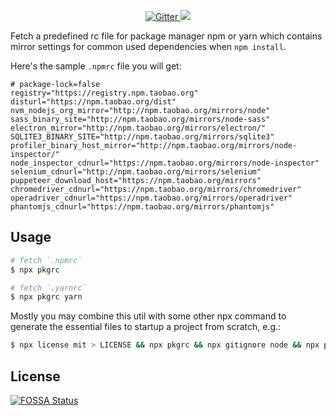 <p align="center">
  <a href="https://badge.fury.io/js/pkgrc">
    <img src="https://badge.fury.io/js/pkgrc.svg"
         alt="Gitter">
  </a>
  <a href="https://saythanks.io/to/wayou">
      <img src="https://img.shields.io/badge/SayThanks.io-%E2%98%BC-1EAEDB.svg">
  </a>

</p>

Fetch a predefined rc file for package manager npm or yarn which contains mirror settings for common used dependencies when `npm install`.

Here's the sample `.npmrc` file you will get:

```
# package-lock=false
registry="https://registry.npm.taobao.org"
disturl="https://npm.taobao.org/dist"
nvm_nodejs_org_mirror="http://npm.taobao.org/mirrors/node"
sass_binary_site="http://npm.taobao.org/mirrors/node-sass"
electron_mirror="http://npm.taobao.org/mirrors/electron/"
SQLITE3_BINARY_SITE="http://npm.taobao.org/mirrors/sqlite3"
profiler_binary_host_mirror="http://npm.taobao.org/mirrors/node-inspector/"
node_inspector_cdnurl="https://npm.taobao.org/mirrors/node-inspector"
selenium_cdnurl="http://npm.taobao.org/mirrors/selenium"
puppeteer_download_host="https://npm.taobao.org/mirrors"
chromedriver_cdnurl="https://npm.taobao.org/mirrors/chromedriver"
operadriver_cdnurl="https://npm.taobao.org/mirrors/operadriver"
phantomjs_cdnurl="https://npm.taobao.org/mirrors/phantomjs"
```

## Usage

```sh
# fetch `.npmrc`
$ npx pkgrc

# fetch `.yarnrc`
$ npx pkgrc yarn
```

Mostly you may combine this util with some other npx command to generate the essential files to startup a project from scratch, e.g.:

```sh
$ npx license mit > LICENSE && npx pkgrc && npx gitignore node && npx pkgrc yarn && yarn init -y
```

## License

[![FOSSA Status](https://app.fossa.com/api/projects/git%2Bgithub.com%2Fwayou%pkgrc.svg?type=large)](https://app.fossa.com/projects/git%2Bgithub.com%2Fwayou%pkgrc?ref=badge_large)
